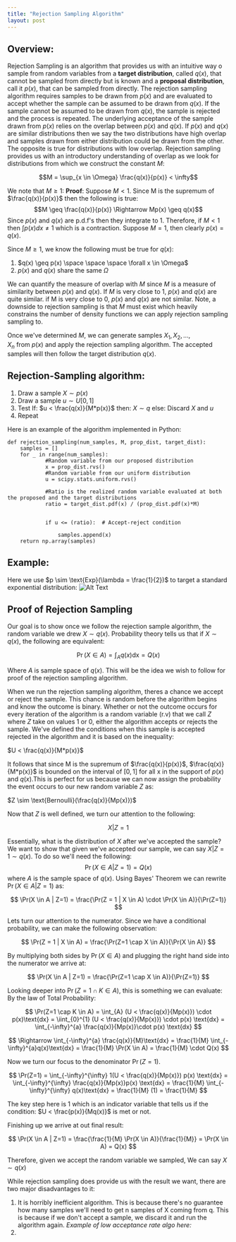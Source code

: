 ```yaml
---
title: "Rejection Sampling Algorithm"
layout: post
---
```


<script src="https://polyfill.io/v3/polyfill.min.js?features=es6"></script>
<script id="MathJax-script" async src="https://cdn.jsdelivr.net/npm/mathjax@3/es5/tex-mml-chtml.js"></script>


## Overview:
Rejection Sampling is an algorithm that provides us with an intuitive way o sample from random variables from a **target distribution**, called $q(x)$, that cannot be sampled from directly but is known and a **proposal distribution**, call it $p(x)$, that can be sampled from directly. The rejection sampling algorithm requires samples to be drawn from $p(x)$ and are evaluated to accept whether the sample can be assumed to be drawn from $q(x)$. If the sample cannot be assumed to be drawn from $q(x)$, the sample is rejected and the process is repeated. The underlying acceptance of the sample drawn from $p(x)$ relies on the overlap between $p(x)$ and $q(x)$. If $p(x)$ and $q(x)$ are similar distributions then we say the two distributions have high overlap and samples drawn from either distribution could be drawn from the other. The opposite is true for distributions with low overlap. Rejection sampling provides us with an introductory understanding of overlap as we look for distributions from which we construct the constant $M$: 

$$M = \sup_{x \in \Omega} \frac{q(x)}{p(x)} < \infty$$

We note that $M \geq 1$:
**Proof**:
	Suppose $M < 1$. Since M is the supremum of $\frac{q(x)}{p(x)}$ then the following is true:
	$$M \geq \frac{q(x)}{p(x)} \Rightarrow Mp(x) \geq q(x)$$
	Since $p(x)$ and $q(x)$ are p.d.f's then they integrate to 1. Therefore, if $M < 1$ then $\int p(x)dx \neq 1$ which is a contraction.
	Suppose $M = 1$, then clearly $p(x) = q(x)$.

Since $M \geq 1$, we know the following must be true for $q(x)$:
1. $q(x) \geq p(x) \space \space \space \forall x \in \Omega$
2. $p(x)$ and $q(x)$ share the same $\Omega$

We can quantify the measure of overlap with $M$ since $M$ is a measure of similarity between $p(x)$ and $q(x)$. If $M$ is very close to 1, $p(x)$ and $q(x)$ are quite similar. if M is very close to 0, $p(x)$ and $q(x)$ are not similar. Note, a downside to rejection sampling is that $M$ must exist which heavily constrains the number of density functions we can apply rejection sampling sampling to. 

Once we've determined $M$, we can generate samples $X_1,X_2,…,X_n$ from $p(x)$ and apply the rejection sampling algorithm. The accepted samples will then follow the target distribution $q(x)$.

## Rejection-Sampling algorithm:
1. Draw a sample $X \sim p(x)$
2. Draw a sample $u \sim U[0,1]$
3. Test
	If: 
		$u < \frac{q(x)}{M*p(x)}$
	then:
		$X \sim q$
	else:
		Discard $X$ and $u$
4. Repeat

Here is an example of the algorithm implemented in Python:
```
def rejection_sampling(num_samples, M, prop_dist, target_dist):
    samples = []
    for _ in range(num_samples):
            #Random variable from our proposed distribution
            x = prop_dist.rvs()
            #Random variable from our uniform distribution
            u = scipy.stats.uniform.rvs()
                
            #Ratio is the realized random variable evaluated at both the proposed and the target distributions
            ratio = target_dist.pdf(x) / (prop_dist.pdf(x)*M)
            
            
            if u <= (ratio):  # Accept-reject condition
                
                samples.append(x)
    return np.array(samples)

```

## Example:
Here we use $p \sim \text{Exp}(\lambda = \frac{1}{2})$ to target a standard exponential distribution:
![Alt Text](Animations/rejection_sampling_example.png)

## Proof of Rejection Sampling
Our goal is to show once we follow the rejection sample algorithm, the random variable we drew $X \sim q(x)$. Probability theory tells us that if  $X \sim q(x)$, the following are equivalent:

$$\Pr(X \in A) = \int_A q(x)\text{dx} = Q(x)$$

Where $A$ is sample space of $q(x)$. This will be the idea we wish to follow for proof of the rejection sampling algorithm.

When we run the rejection sampling algorithm, theres a chance we accept or reject the sample. This chance is random before the algorithm begins and know the outcome is binary. Whether or not the outcome occurs for every iteration of the algorithm is a random variable (r.v) that we call $Z$ where $Z$ take on values 1 or 0, either the algorithm accepts or rejects the sample. We've defined the conditions when this sample is accepted rejected in the algorithm and it is based on the inequality:

$U < \frac{q(x)}{M*p(x)}$ 

It follows that since M is the supremum of $\frac{q(x)}{p(x)}$, $\frac{q(x)}{M*p(x)}$ is bounded on the interval of $[0,1]$ for all x in the support of $p(x)$ and $q(x)$.This is perfect for us because we can now assign the probability the event occurs to our new random variable $Z$ as:

$Z \sim  \text{Bernoulli}(\frac{q(x)}{Mp(x)})$


Now that $Z$ is well defined, we turn our attention to the following:

$$X | Z=1$$

Essentially, what is the distribution of $X$ after we've accepted the sample? We want to show that given we've accepted our sample, we can say $X|Z=1 \sim q(x)$. To do so we'll need the following:
$$\Pr(X \in A | Z=1) = Q(x)$$
where $A$ is the sample space of $q(x)$.
Using Bayes' Theorem we can rewrite $\Pr(X \in A | Z=1)$ as:

$$
\Pr(X \in A | Z=1) = \frac{\Pr(Z = 1 | X \in A) \cdot \Pr(X \in A)}{\Pr(Z=1)}
$$

Lets turn our attention to the numerator. Since we have a conditional probability, we can make the following observation:

$$
\Pr(Z = 1 | X \in A) = \frac{\Pr(Z=1 \cap X \in A)}{\Pr(X \in A)}
$$

By multiplying both sides by $\Pr(X \in A)$ and plugging the right hand side into the numerator we arrive at:

$$
\Pr(X \in A | Z=1) = \frac{\Pr(Z=1 \cap X \in A)}{\Pr(Z=1)}
$$

Looking deeper into $\Pr(Z=1 \cap K \in A)$, this is something we can evaluate:
By the law of Total Probability:

$$
\Pr(Z=1 \cap K \in A) = \int_{A} (U < \frac{q(x)}{Mp(x)}) \cdot p(x)\text{dx} = \iint_{0}^{1} (U < \frac{q(x)}{Mp(x)}) \cdot p(x) \text{dx} = \int_{-\infty}^{a} \frac{q(x)}{Mp(x)}\cdot p(x) \text{dx}
$$

$$
\Rightarrow \int_{-\infty}^{a} \frac{q(x)}{M}\text{dx} = \frac{1}{M} \int_{-\infty}^{a}q(x)\text{dx} = \frac{1}{M} \Pr(X \in A) = \frac{1}{M} \cdot Q(x)
$$

Now we turn our focus to the denominator $\Pr(Z=1)$. 

$$
\Pr(Z=1) = \int_{-\infty}^{\infty} 1(U < \frac{q(x)}{Mp(x)}) p(x) \text{dx} = \int_{-\infty}^{\infty} \frac{q(x)}{Mp(x)}p(x) \text{dx} = \frac{1}{M} \int_{-\infty}^{\infty} q(x)\text{dx} = \frac{1}{M} (1) = \frac{1}{M}
$$

The key step here is $1$ which is an indicator variable that tells us if the condition: $U < \frac{p(x)}{Mq(x)}$ 
is met or not.

Finishing up we arrive at out final result:

$$
\Pr(X \in A | Z=1) = \frac{\frac{1}{M} \Pr(X \in A)}{\frac{1}{M}} = \Pr(X \in A) = Q(x)
$$

Therefore, given we accept the random variable we sampled, We can say $X \sim q(x)$



While rejection sampling does provide us with the result we want, there are two major disadvantages to it:
1.  It is horribly inefficient algorithm. This is because there's no guarantee how many samples we'll need to get n samples of X coming from q. This is because if we don't accept a sample, we discard it and run the algorithm again. *Example of low acceptance rate algo here:*
2. 
